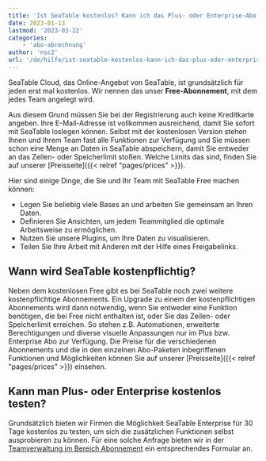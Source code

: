 ```yaml
---
title: 'Ist SeaTable kostenlos? Kann ich das Plus- oder Enterprise-Abo testen?'
date: 2023-01-13
lastmod: '2023-03-22'
categories:
    - 'abo-abrechnung'
author: 'nsc2'
url: '/de/hilfe/ist-seatable-kostenlos-kann-ich-das-plus-oder-enterprise-abo-testen'
---
```


SeaTable Cloud, das Online-Angebot von SeaTable, ist grundsätzlich für jeden erst mal kostenlos. Wir nennen das unser **Free-Abonnement**, mit dem jedes Team angelegt wird.

Aus diesem Grund müssen Sie bei der Registrierung auch keine Kreditkarte angeben. Ihre E-Mail-Adresse ist vollkommen ausreichend, damit Sie sofort mit SeaTable loslegen können. Selbst mit der kostenlosen Version stehen Ihnen und Ihrem Team fast alle Funktionen zur Verfügung und Sie müssen schon eine Menge an Daten in SeaTable abspeichern, damit Sie entweder an das Zeilen- oder Speicherlimit stoßen. Welche Limits das sind, finden Sie auf unserer [Preisseite]({{< relref "pages/prices" >}}).

Hier sind einige Dinge, die Sie und Ihr Team mit SeaTable Free machen können:

- Legen Sie beliebig viele Bases an und arbeiten Sie gemeinsam an Ihren Daten.
- Definieren Sie Ansichten, um jedem Teammitglied die optimale Arbeitsweise zu ermöglichen.
- Nutzen Sie unsere Plugins, um Ihre Daten zu visualisieren.
- Teilen Sie Ihre Arbeit mit Anderen mit der Hilfe eines Freigabelinks.

## Wann wird SeaTable kostenpflichtig?

Neben dem kostenlosen Free gibt es bei SeaTable noch zwei weitere kostenpflichtige Abonnements. Ein Upgrade zu einem der kostenpflichtigen Abonnements wird dann notwendig, wenn Sie entweder eine Funktion benötigen, die bei Free nicht enthalten ist, oder Sie das Zeilen- oder Speicherlimit erreichen. So stehen z.B. Automationen, erweiterte Berechtigungen und diverse visuelle Anpassungen nur im Plus bzw. Enterprise Abo zur Verfügung. Die Preise für die verschiedenen Abonnements und die in den einzelnen Abo-Paketen inbegriffenen Funktionen und Möglichkeiten können Sie auf unserer [Preisseite]({{< relref "pages/prices" >}}) einsehen.

## Kann man Plus- oder Enterprise kostenlos testen?

Grundsätzlich bieten wir Firmen die Möglichkeit SeaTable Enterprise für 30 Tage kostenlos zu testen, um sich die zusätzlichen Funktionen selbst ausprobieren zu können. Für eine solche Anfrage bieten wir in der [Teamverwaltung im Bereich Abonnement](https://account.seatable.io/subscription) ein entsprechendes Formular an.
